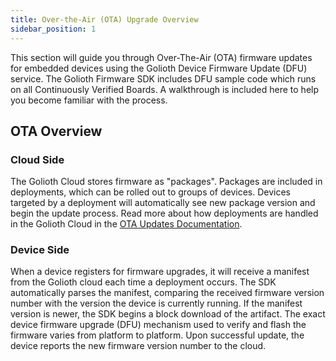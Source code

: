 ```yaml
---
title: Over-the-Air (OTA) Upgrade Overview
sidebar_position: 1
---
```


This section will guide you through Over-The-Air (OTA) firmware updates for
embedded devices using the Golioth Device Firmware Update (DFU) service. The
Golioth Firmware SDK includes DFU sample code which runs on all Continuously
Verified Boards. A walkthrough is included here to help you become familiar with
the process.

## OTA Overview

### Cloud Side

The Golioth Cloud stores firmware as "packages". Packages are included in
deployments, which can be rolled out to groups of devices. Devices targeted by a
deployment will automatically see new package version and begin the update
process. Read more about how deployments are handled in the Golioth Cloud in the
[OTA Updates Documentation](../../../device-management/5-ota/README.md).

### Device Side

When a device registers for firmware upgrades, it will receive a manifest from
the Golioth cloud each time a deployment occurs. The SDK automatically parses
the manifest, comparing the received firmware version number with the version
the device is currently running. If the manifest version is newer, the SDK
begins a block download of the artifact. The exact device firmware upgrade (DFU)
mechanism used to verify and flash the firmware varies from platform to
platform. Upon successful update, the device reports the new firmware version
number to the cloud.
